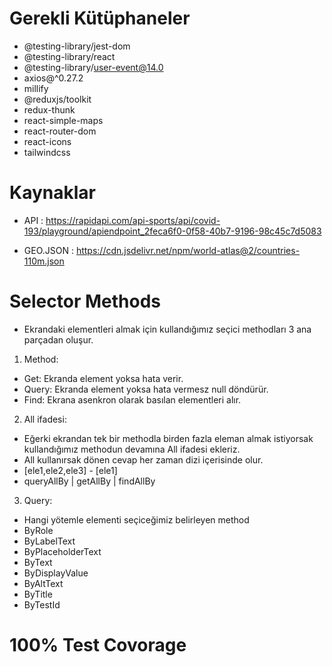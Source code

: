 # Gerekli Kütüphaneler

- @testing-library/jest-dom
- @testing-library/react
- @testing-library/user-event@14.0
- axios@^0.27.2
- millify
- @reduxjs/toolkit
- redux-thunk
- react-simple-maps
- react-router-dom
- react-icons
- tailwindcss

# Kaynaklar

- API : https://rapidapi.com/api-sports/api/covid-193/playground/apiendpoint_2feca6f0-0f58-40b7-9196-98c45c7d5083

- GEO.JSON : https://cdn.jsdelivr.net/npm/world-atlas@2/countries-110m.json

# Selector Methods

- Ekrandaki elementleri almak için kullandığımız seçici methodları 3 ana parçadan oluşur.

1. Method:

- Get: Ekranda element yoksa hata verir.
- Query: Ekranda element yoksa hata vermesz null döndürür.
- Find: Ekrana asenkron olarak basılan elementleri alır.

2. All ifadesi:

- Eğerki ekrandan tek bir methodla birden fazla eleman almak istiyorsak kullandığımız methodun devamına All ifadesi ekleriz.
- All kullanırsak dönen cevap her zaman dizi içerisinde olur.
- [ele1,ele2,ele3] - [ele1]
- queryAllBy | getAllBy | findAllBy

3. Query:

- Hangi yötemle elementi seçiceğimiz belirleyen method
- ByRole
- ByLabelText
- ByPlaceholderText
- ByText
- ByDisplayValue
- ByAltText
- ByTitle
- ByTestId

# 100% Test Covorage
